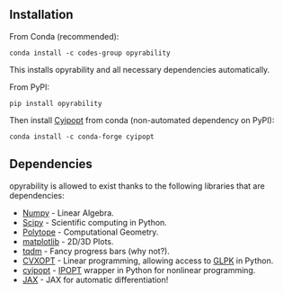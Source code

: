 ## Installation

From Conda (recommended):

```console
conda install -c codes-group opyrability
```

This installs opyrability and all necessary dependencies automatically.

From PyPI:

```console
pip install opyrability
```

Then install [Cyipopt](https://github.com/mechmotum/cyipopt) from conda (non-automated dependency on PyPI):

```console
conda install -c conda-forge cyipopt
```

## Dependencies

opyrability is allowed to exist thanks to the following libraries that are dependencies:

- [Numpy](https://numpy.org/) - Linear Algebra.
- [Scipy](https://scipy.org/) - Scientific computing in Python.
- [Polytope](https://github.com/tulip-control/polytope) - Computational Geometry.
- [matplotlib](https://matplotlib.org/) - 2D/3D Plots.
- [tqdm](https://tqdm.github.io/) - Fancy progress bars (why not?).
- [CVXOPT](https://cvxopt.org/) - Linear programming, allowing access to [GLPK](https://www.gnu.org/software/glpk/) in Python.
- [cyipopt](https://github.com/mechmotum/cyipopt) - [IPOPT](https://coin-or.github.io/Ipopt/) wrapper in Python for nonlinear programming.
- [JAX](https://jax.readthedocs.io/en/latest/) - JAX for automatic differentiation!
